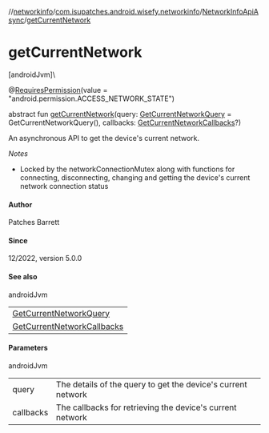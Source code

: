 //[networkinfo](../../../index.md)/[com.isupatches.android.wisefy.networkinfo](../index.md)/[NetworkInfoApiAsync](index.md)/[getCurrentNetwork](get-current-network.md)

# getCurrentNetwork

[androidJvm]\

@[RequiresPermission](https://developer.android.com/reference/kotlin/androidx/annotation/RequiresPermission.html)(value = &quot;android.permission.ACCESS_NETWORK_STATE&quot;)

abstract fun [getCurrentNetwork](get-current-network.md)(query: [GetCurrentNetworkQuery](../../com.isupatches.android.wisefy.networkinfo.entities/-get-current-network-query/index.md) = GetCurrentNetworkQuery(), callbacks: [GetCurrentNetworkCallbacks](../../com.isupatches.android.wisefy.networkinfo.callbacks/-get-current-network-callbacks/index.md)?)

An asynchronous API to get the device's current network.

*Notes*

- 
   Locked by the networkConnectionMutex along with functions for connecting, disconnecting, changing and getting     the device's current network connection status

#### Author

Patches Barrett

#### Since

12/2022, version 5.0.0

#### See also

androidJvm

| |
|---|
| [GetCurrentNetworkQuery](../../com.isupatches.android.wisefy.networkinfo.entities/-get-current-network-query/index.md) |
| [GetCurrentNetworkCallbacks](../../com.isupatches.android.wisefy.networkinfo.callbacks/-get-current-network-callbacks/index.md) |

#### Parameters

androidJvm

| | |
|---|---|
| query | The details of the query to get the device's current network |
| callbacks | The callbacks for retrieving the device's current network |
